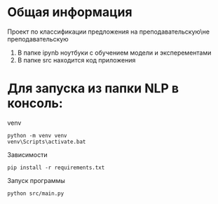 # Общая информация
Проект по классификации предложения на преподавательскую\не преподавательскую

1. В папке ipynb ноутбуки с обучением модели и эксперементами
2. В папке src находится код приложения


# Для запуска из папки NLP в консоль:
venv
```
python -m venv venv
venv\Scripts\activate.bat
```
Зависимости
```
pip install -r requirements.txt
```

Запуск программы
```
python src/main.py
```
